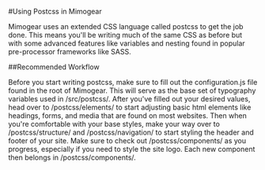 #Using Postcss in Mimogear

Mimogear uses an extended CSS language called postcss to get the job done. This means you'll be writing much of the same CSS as before but with some advanced features like variables and nesting found in popular pre-processor frameworks like SASS.

##Recommended Workflow

Before you start writing postcss, make sure to fill out the configuration.js file found in the root of Mimogear. This will serve as the base set of typography variables used in /src/postcss/. After you've filled out your desired values, head over to /postcss/elements/ to start adjusting basic html elements like headings, forms, and media that are found on most websites. Then when you're comfortable with your base styles, make your way over to /postcss/structure/ and /postcss/navigation/ to start styling the header and footer of your site. Make sure to check out /postcss/components/ as you progress, especially if you need to style the site logo. Each new component then belongs in /postcss/components/.
